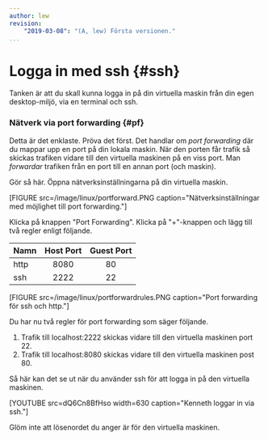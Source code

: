 ```yaml
---
author: lew
revision:
    "2019-03-08": "(A, lew) Första versionen."
...
```

Logga in med ssh {#ssh}
=======================

Tanken är att du skall kunna logga in på din virtuella maskin från din egen desktop-miljö, via en terminal och ssh.
<!-- Det finns flera sätt att göra det på och jag skall visa dig två av dem. -->



### Nätverk via port forwarding {#pf}

Detta är det enklaste. Pröva det först. Det handlar om *port forwarding* där du mappar upp en port på din lokala maskin. När den porten får trafik så skickas trafiken vidare till den virtuella maskinen på en viss port. Man *forwardar* trafiken från en port till en annan port (och maskin).

Gör så här. Öppna nätverksinställningarna på din virtuella maskin.

[FIGURE src=/image/linux/portforward.PNG caption="Nätverksinställningar med möjlighet till port forwarding."]

Klicka på knappen "Port Forwarding". Klicka på "+"-knappen och lägg till två regler enligt följande.

| Namn     | Host Port    | Guest Port    |
|----------|:------------:|:-------------:|
| http     | 8080         | 80            |
| ssh      | 2222         | 22            |

[FIGURE src=/image/linux/portforwardrules.PNG caption="Port forwarding för ssh och http."]

Du har nu två regler för port forwarding som säger följande.

1. Trafik till localhost:2222 skickas vidare till den virtuella maskinen port 22.
2. Trafik till localhost:8080 skickas vidare till den virtuella maskinen post 80.

Så här kan det se ut när du använder ssh för att logga in på den virtuella maskinen.

<!-- [ASCIINEMA src=22710] -->

[YOUTUBE src=dQ6Cn8BfHso width=630 caption="Kenneth loggar in via ssh."]

Glöm inte att lösenordet du anger är för den virtuella maskinen.



<!-- ### Alternativ 2: Nätverk via delat nätverkskort {#bridge}

Du kan dela nätverkskortet med *bridged network*, och den virtuella maskinen hämtar sin ip-adress via DHCP. Detta sätt ger den virtuella maskinen en egen ip-adress och den blir åtkomlig i hela ditt nätverk. Detta sättet är lite krångligare och fungerar det med port forward kan du hoppa över detta.

Jag har sammanställt ett foruminlägg som visar stegen du behöver göra för att initiera nätverket med bridged network på den virtuella maskinen, och för att logga in med ssh.

* [VirtualBox, nätverk och gäst OS som server](t/4332)

Det är flera steg och det kan säkert krångla. Om det inte fungerar första gången så gör du om. Räkna med att få göra om och testa ett par gånger.

Detta sättet kan krångla om du inte har koll på ditt lokala nätverk. Till exempel så misslyckas jag med denna lösning när jag är på skolans miljö då jag inte har full koll på hur DHCP är uppsatt. Så, om du är osäker så använder du lösningen med port forwarding istället. -->
